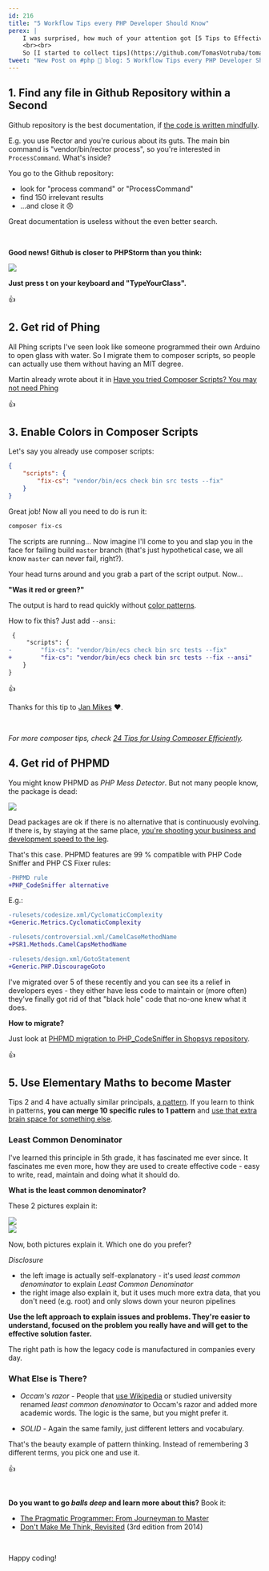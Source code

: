 ```yaml
---
id: 216
title: "5 Workflow Tips every PHP Developer Should Know"
perex: |
    I was surprised, how much of your attention got [5 Tips to Effective Work with Github Repository](/blog/2019/02/25/5-tips-to-effective-work-with-github-repository/) post.
    <br><br>
    So [I started to collect tips](https://github.com/TomasVotruba/tomasvotruba.com/issues/226) I use on training and mentoring that I don't even notice, but others find fascinating. Here is 5 of them.
tweet: "New Post on #php 🐘 blog: 5 Workflow Tips every PHP Developer Should Know"
---
```


## 1. Find any file in Github Repository within a Second

Github repository is the best documentation, if [the code is written mindfully](/blog/2019/06/17/how-to-upgrade-meetup-com-api-to-oauth2-with-guzzle/).

E.g. you use Rector and you're curious about its guts. The main bin command is "vendor/bin/rector process", so you're interested in `ProcessCommand`. What's inside?

You go to the Github repository:

- look for "process command" or "ProcessCommand"
- find 150 irrelevant results
- ...and close it 😠

Great documentation is useless without the even better search.

<br>

**Good news! Github is closer to PHPStorm than you think:**

<img src="/assets/images/posts/2019/php_workflow_tips/hit_t.gif" class="img-thumbnail" style="max-width:35em">

**Just press <span class="btn btn-light btn-outline-dark">t</span> on your keyboard and "TypeYourClass".**

👍

## 2. Get rid of Phing

All Phing scripts I've seen look like someone programmed their own Arduino to open glass with water.
So I migrate them to composer scripts, so people can actually use them without having an MIT degree.

Martin already wrote about it in [Have you tried Composer Scripts? You may not need Phing](https://blog.martinhujer.cz/have-you-tried-composer-scripts)

👍

## 3. Enable Colors in Composer Scripts

Let's say you already use composer scripts:

```json
{
    "scripts": {
        "fix-cs": "vendor/bin/ecs check bin src tests --fix"
    }
}
```

Great job! Now all you need to do is run it:

```bash
composer fix-cs
```

The scripts are running... Now imagine I'll come to you and slap you in the face for failing build `master` branch (that's just hypothetical case, we all know `master` can never fail, right?).

Your head turns around and you grab a part of the script output. Now...

**"Was it <span class="text-danger">red</span> or <span class="text-success">green</span>?"**

The output is hard to read quickly without [color patterns](https://www.amazon.com/Design-Everyday-Things-Donald-Norman/dp/1452654123).

How to fix this? Just add `--ansi`:

```diff
 {
     "scripts": {
-        "fix-cs": "vendor/bin/ecs check bin src tests --fix"
+        "fix-cs": "vendor/bin/ecs check bin src tests --fix --ansi"
    }
}
```

👍

Thanks for this tip to [Jan Mikes](https://janmikes.cz) ❤️️.

<br>

*For more composer tips, check [24 Tips for Using Composer Efficiently](https://blog.martinhujer.cz/17-tips-for-using-composer-efficiently).*

## 4. Get rid of PHPMD

You might know PHPMD as *PHP Mess Detector*. But not many people know, the package is dead:

<img src="/assets/images/posts/2019/php_workflow_tips/barely.png" class="img-thumbnail">

Dead packages are ok if there is no alternative that is continuously evolving. If there is, by staying at the same place, [you're shooting your business and development speed to the leg](/blog/2019/03/11/why-we-migrated-from-nette-to-symfony-in-3-weeks-part-3/).

That's this case. PHPMD features are 99 % compatible with PHP Code Sniffer and PHP CS Fixer rules:

```diff
-PHPMD rule
+PHP_CodeSniffer alternative
```

E.g.:

```diff
-rulesets/codesize.xml/CyclomaticComplexity
+Generic.Metrics.CyclomaticComplexity

-rulesets/controversial.xml/CamelCaseMethodName
+PSR1.Methods.CamelCapsMethodName

-rulesets/design.xml/GotoStatement
+Generic.PHP.DiscourageGoto
```

I've migrated over 5 of these recently and you can see its a relief in developers eyes - they either have less code to maintain or (more often) they've finally got rid of that "black hole" code that no-one knew what it does.

**How to migrate?**

Just look at [PHPMD migration to PHP_CodeSniffer in Shopsys repository](https://github.com/shopsys/shopsys/search?p=2&q=phpmd&type=Commits).

👍

## 5. Use Elementary Maths to become Master

Tips 2 and 4 have actually similar principals, [a pattern](/blog/2019/04/15/pattern-refactoring/). If you learn to think in patterns, **you can merge 10 specific rules to 1 pattern** and [use that extra brain space for something else](/blog/2018/09/13/your-brain-is-your-garden/).

### Least Common Denominator

I've learned this principle in 5th grade, it has fascinated me ever since. It fascinates me even more, how they are used to create effective code - easy to write, read, maintain and doing what it should do.

**What is the least common denominator?**

These 2 pictures explain it:

<div class="row">
    <div class="col-12 col-md-6">
        <img src="/assets/images/posts/2019/php_workflow_tips/least.gif" class="img-thumbnail">
    </div>
    <div class="col-12 col-md-6">
        <img src="/assets/images/posts/2019/php_workflow_tips/not_so_least.gif" class="img-thumbnail">
    </div>
</div>

Now, both pictures explain it. Which one do you prefer?

*Disclosure*

- the left image is actually self-explanatory - it's used *least common denominator* to explain *Least Common Denominator*
- the right image also explain it, but it uses much more extra data, that you don't need (e.g. root) and only slows down your neuron pipelines

**Use the left approach to explain issues and problems. They're easier to understand, focused on the problem you really have and will get to the effective solution faster.**

The right path is how the legacy code is manufactured in companies every day.

### What Else is There?

- *Occam's razor* - People that [use Wikipedia](https://simple.wikipedia.org/wiki/Occam%27s_razor) or studied university renamed *least common denominator* to Occam's razor and added more academic words. The logic is the same, but you might prefer it.

- *SOLID* - Again the same family, just different letters and vocabulary.

That's the beauty example of pattern thinking. Instead of remembering 3 different terms, you pick one and use it.

👍

<br>

**Do you want to go *balls deep* and learn more about this?** Book it:

- [The Pragmatic Programmer: From Journeyman to Master](https://www.amazon.com/Pragmatic-Programmer-Journeyman-Master-ebook/dp/B003GCTQAE)
- [Don't Make Me Think, Revisited](https://www.amazon.com/Dont-Make-Think-Revisited-Usability/dp/0321965515) (3rd edition from 2014)


<br>

Happy coding!
